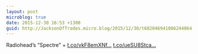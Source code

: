 ```yaml
---
layout: post
microblog: true
date: 2015-12-30 16:53 +1300
guid: http://JacksonOfTrades.micro.blog/2015/12/30/t682046941086244864.html
---
```

Radiohead’s “Spectre” + [t.co/vkF8emXNf...](https://t.co/vkF8emXNfb.) [t.co/ueSU8Stca...](https://t.co/ueSU8Stcax)
